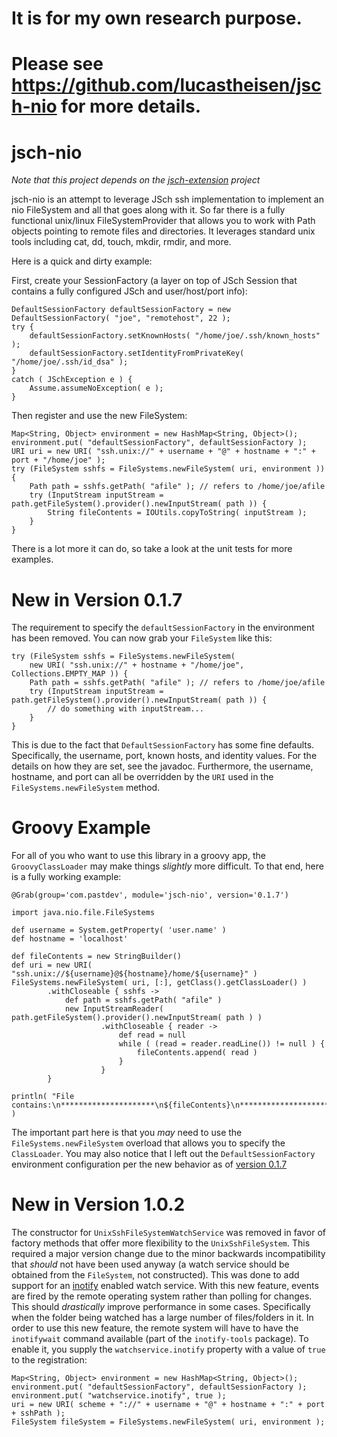 It is for my own research purpose.
========

Please see https://github.com/lucastheisen/jsch-nio for more details.
========

jsch-nio 
========
_Note that this project depends on the [jsch-extension](https://github.com/lucastheisen/jsch-extension) project_

jsch-nio is an attempt to leverage JSch ssh implementation to implement an nio FileSystem and all that goes along with it.  So far there is a fully functional unix/linux FileSystemProvider that allows you to work with Path objects pointing to remote files and directories.  It leverages standard unix tools including cat, dd, touch, mkdir, rmdir, and more.

Here is a quick and dirty example:

First, create your SessionFactory (a layer on top of JSch Session that contains a fully configured JSch and user/host/port info):

    DefaultSessionFactory defaultSessionFactory = new DefaultSessionFactory( "joe", "remotehost", 22 );
    try {
        defaultSessionFactory.setKnownHosts( "/home/joe/.ssh/known_hosts" );
        defaultSessionFactory.setIdentityFromPrivateKey( "/home/joe/.ssh/id_dsa" );
    }
    catch ( JSchException e ) {
        Assume.assumeNoException( e );
    }

Then register and use the new FileSystem:

    Map<String, Object> environment = new HashMap<String, Object>();
    environment.put( "defaultSessionFactory", defaultSessionFactory );
    URI uri = new URI( "ssh.unix://" + username + "@" + hostname + ":" + port + "/home/joe" );
    try (FileSystem sshfs = FileSystems.newFileSystem( uri, environment )) {
        Path path = sshfs.getPath( "afile" ); // refers to /home/joe/afile
        try (InputStream inputStream = path.getFileSystem().provider().newInputStream( path )) {
            String fileContents = IOUtils.copyToString( inputStream );
        }
    }

There is a lot more it can do, so take a look at the unit tests for more examples.

# New in Version 0.1.7
The requirement to specify the `defaultSessionFactory` in the environment has been removed.  You can now grab your `FileSystem` like this:

    try (FileSystem sshfs = FileSystems.newFileSystem( 
        new URI( "ssh.unix://" + hostname + "/home/joe", Collections.EMPTY_MAP )) {
        Path path = sshfs.getPath( "afile" ); // refers to /home/joe/afile
        try (InputStream inputStream = path.getFileSystem().provider().newInputStream( path )) {
            // do something with inputStream...
        }
    }
    
This is due to the fact that `DefaultSessionFactory` has some fine defaults.  Specifically, the username, port, known hosts, and identity values.  For the details on how they are set, see the javadoc.  Furthermore, the username, hostname, and port can all be overridden by the `URI` used in the `FileSystems.newFileSystem` method.

# Groovy Example
For all of you who want to use this library in a groovy app, the `GroovyClassLoader` may make things _slightly_ more difficult.  To that end, here is a fully working example:

    @Grab(group='com.pastdev', module='jsch-nio', version='0.1.7')

    import java.nio.file.FileSystems

    def username = System.getProperty( 'user.name' )
    def hostname = 'localhost'

    def fileContents = new StringBuilder()
    def uri = new URI( "ssh.unix://${username}@${hostname}/home/${username}" )
    FileSystems.newFileSystem( uri, [:], getClass().getClassLoader() )
            .withCloseable { sshfs ->
                def path = sshfs.getPath( "afile" )
                new InputStreamReader( path.getFileSystem().provider().newInputStream( path ) )
                        .withCloseable { reader ->
                            def read = null
                            while ( (read = reader.readLine()) != null ) {
                                fileContents.append( read )
                            }
                        }
            }

    println( "File contains:\n*********************\n${fileContents}\n*********************" )

The important part here is that you _may_ need to use the `FileSystems.newFileSystem` overload that allows you to specify the `ClassLoader`.  You may also notice that I left out the `DefaultSessionFactory` environment configuration per the new behavior as of [version 0.1.7](#new-in-version-017)

# New in Version 1.0.2

The constructor for `UnixSshFileSystemWatchService` was removed in favor of factory methods that offer more flexibility to the `UnixSshFileSystem`.  This required a major version change due to the minor backwards incompatibility that _should_ not have been used anyway (a watch service should be obtained from the `FileSystem`, not constructed).  This was done to add support for an [inotify](https://en.wikipedia.org/wiki/Inotify) enabled watch service.  With this new feature, events are fired by the remote operating system rather than polling for changes.  This should _drastically_ improve performance in some cases.  Specifically when the folder being watched has a large number of files/folders in it.  In order to use this new feature, the remote system will have to have the `inotifywait` command available (part of the `inotify-tools` package).  To enable it, you supply the `watchservice.inotify` property with a value of `true` to the registration:

    Map<String, Object> environment = new HashMap<String, Object>();
    environment.put( "defaultSessionFactory", defaultSessionFactory );
    environment.put( "watchservice.inotify", true );
    uri = new URI( scheme + "://" + username + "@" + hostname + ":" + port + sshPath );
    FileSystem fileSystem = FileSystems.newFileSystem( uri, environment );

